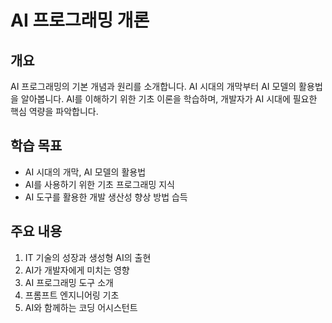 # AI 프로그래밍 개론

## 개요
AI 프로그래밍의 기본 개념과 원리를 소개합니다. AI 시대의 개막부터 AI 모델의 활용법을 알아봅니다. AI를 이해하기 위한 기초 이론을 학습하며, 개발자가 AI 시대에 필요한 핵심 역량을 파악합니다.

## 학습 목표
- AI 시대의 개막, AI 모델의 활용법
- AI를 사용하기 위한 기초 프로그래밍 지식
- AI 도구를 활용한 개발 생산성 향상 방법 습득

## 주요 내용
1. IT 기술의 성장과 생성형 AI의 출현
2. AI가 개발자에게 미치는 영향
3. AI 프로그래밍 도구 소개
4. 프롬프트 엔지니어링 기초
5. AI와 함께하는 코딩 어시스턴트